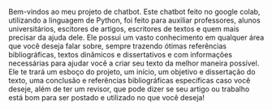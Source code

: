 Bem-vindos ao meu projeto de chatbot. Este chatbot feito no google colab, utilizando a linguagem de Python, foi feito para auxiliar professores, alunos universitários,
escitores de artigos, escritores de textos e quem mais precisar da ajuda dele. Ele possui um vasto conhecimento em qualquer área que você deseja falar sobre, sempre trazendo
ótimas referências bibliográficas, textos dinâmicos e dissertativos e com informações necessárias para ajudar você a criar seu texto da melhor maneira possível.
Ele te trará um esboço do projeto, um início, um objetivo e dissertação do texto, uma conclusão e referências bibliográficas específicas caso você deseje, além de ter um revisor,
que pode dizer se seu artigo ou trabalho está bom para ser postado e utilizado no que você deseja!
